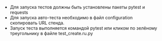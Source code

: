 - Для запуска тестов должны быть установлены пакеты pytest и requests
- Для запуска авто-теста необходимо в файл configuration скопировать URL стенда.
- Запуск теста выполняется командой pytest или кликом по зелёному треугольнику в файле test_create.ru.ру

